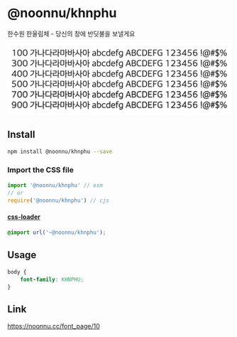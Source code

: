 # @noonnu/khnphu

한수원 한울림체 - 당신의 창에 반딧불을 보낼게요

![example](./example.png)

## Install

```bash
npm install @noonnu/khnphu --save
```

### Import the CSS file

```js
import '@noonnu/khnphu' // esm
// or
require('@noonnu/khnphu') // cjs
```

#### [css-loader](https://github.com/webpack-contrib/css-loader)

```css
@import url('~@noonnu/khnphu');
```

## Usage

```css
body {
    font-family: KHNPHU;
}
```

## Link

https://noonnu.cc/font_page/10
